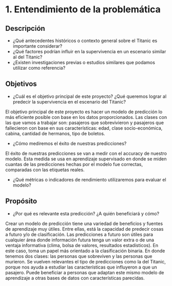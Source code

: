 # 1. Entendimiento de la problemática

## Descripción
- ¿Qué antecedentes históricos o contexto general sobre el Titanic es importante considerar?
- ¿Qué factores podrían influir en la supervivencia en un escenario similar al del Titanic?
- ¿Existen investigaciones previas o estudios similares que podamos utilizar como referencia?

## Objetivos
- ¿Cuál es el objetivo principal de este proyecto? ¿Qué queremos lograr al predecir la supervivencia en el escenario del Titanic?

El objetivo principal de este proyecto es hacer un modelo de predicción lo más eficiente posible con base en los datos proporcionados. Las clases con las que vamos a trabajar son: pasajeros que sobrevivieron y pasajeros que fallecieron con base en sus características: edad, clase socio-económica, cabina, cantidad de hermanos, tipo de boletos.  

- ¿Cómo mediremos el éxito de nuestras predicciones?

El éxito de nuestras predicciones se van a medir con el accuracy de nuestro modelo. Esta medida se usa en aprendizaje supervisado en donde se miden cuantas de las predicciones hechas por el modelo fue correctas, comparadas con las etiquetas reales. 

- ¿Qué métricas o indicadores de rendimiento utilizaremos para evaluar el modelo?

## Propósito
- ¿Por qué es relevante esta predicción? ¿A quién beneficiará y cómo?
  
Crear un modelo de predicción tiene una variedad de beneficios y fuentes de aprendizaje muy útiles. Entre ellas, está la capacidad de predecir cosas a futuro y/o de clasificación. Las predicciones a futuro son útiles para cualquier área donde información futura tenga un valor extra o de una ventaja informativa (clima, bolsa de valores, resultados estadísticos). En este caso, toma un papel más orientado a la clasificación binaria. En donde tenemos dos clases: las personas que sobreviven y las personas que murieron. Se vuelven relevantes el tipo de predicciones como la del Titanic, porque nos ayuda a estudiar las características que influyeron a que un pasajero. Puede beneficiar a personas que adaptan este mismo modelo de aprendizaje a otras bases de datos con características parecidas. 


